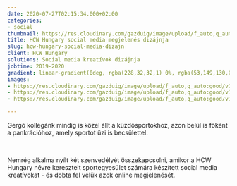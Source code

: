 ```yaml
---
date: 2020-07-27T02:15:34.000+02:00
categories:
- social
thumbnail: https://res.cloudinary.com/gazduig/image/upload/f_auto,q_auto:good/v1595856668/cms/PENS-2_eiyupr.png
title: HCW Hungary social media megjelenés dizájnja
slug: hcw-hungary-social-media-dizajn
client: HCW Hungary
solutions: Social media kreatívok dizájnja
jobtime: 2019-2020
gradient: linear-gradient(0deg, rgba(228,32,32,1) 0%, rgba(53,149,130,0) 45%)
images:
- https://res.cloudinary.com/gazduig/image/upload/f_auto,q_auto:good/v1595809111/cms/Frame_57_sajjmv.webp
- https://res.cloudinary.com/gazduig/image/upload/f_auto,q_auto:good/v1595809111/cms/Frame_56_i17yc7.webp
- https://res.cloudinary.com/gazduig/image/upload/f_auto,q_auto:good/v1595809110/cms/Frame_55_i4zsy3.webp

---
```

Gergő kollégánk mindig is közel állt a küzdősportokhoz, azon belül is főként a pankrációhoz, amely sportot űzi is becsülettel.

<br>

Nemrég alkalma nyílt két szenvedélyét összekapcsolni, amikor a HCW Hungary névre keresztelt sportegyesület számára készített social media kreatívokat - és dobta fel velük azok online megjelenését.